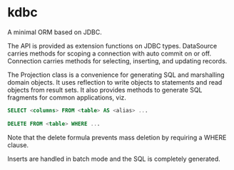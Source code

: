 # kdbc

A minimal ORM based on JDBC.

The API is provided as extension functions on JDBC types.
DataSource carries methods for scoping a connection with auto commit on or off.
Connection carries methods for selecting, inserting, and updating records.

The Projection class is a convenience for generating SQL and marshalling domain objects.
It uses reflection to write objects to statements and read objects from result sets.
It also provides methods to generate SQL fragments for common applications, viz.
```sql
SELECT <columns> FROM <table> AS <alias> ...
                 
DELETE FROM <table> WHERE ...
```
Note that the delete formula prevents mass deletion by requiring a WHERE clause.

Inserts are handled in batch mode and the SQL is completely generated.